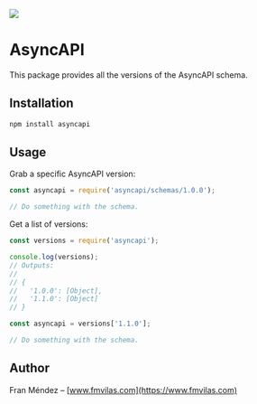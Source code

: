 ![](https://travis-ci.org/asyncapi/asyncapi-node.svg?branch=master)

# AsyncAPI

This package provides all the versions of the AsyncAPI schema.

## Installation

```bash
npm install asyncapi
```

## Usage

Grab a specific AsyncAPI version:

```js
const asyncapi = require('asyncapi/schemas/1.0.0');

// Do something with the schema.
```

Get a list of versions:

```js
const versions = require('asyncapi');

console.log(versions);
// Outputs:
//
// {
//   '1.0.0': [Object],
//   '1.1.0': [Object]
// }

const asyncapi = versions['1.1.0'];

// Do something with the schema.
```

## Author

Fran Méndez – [www.fmvilas.com](https://www.fmvilas.com)
